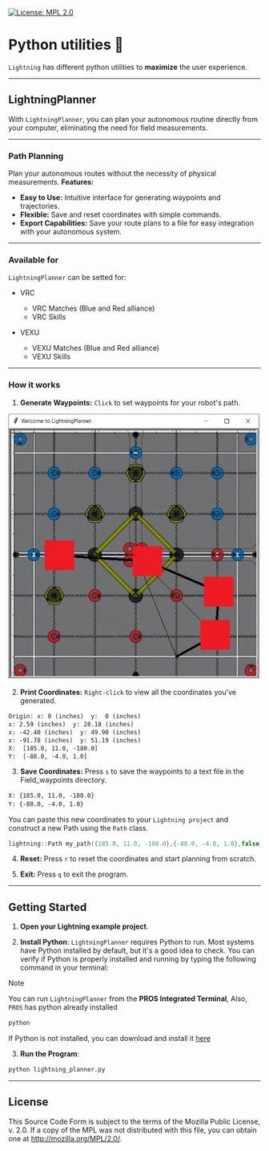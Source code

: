 [![License: MPL 2.0](https://img.shields.io/badge/License-MPL%202.0-brightgreen.svg)](https://opensource.org/licenses/MPL-2.0)

# Python utilities 🐍
``Lightning`` has different python utilities to **maximize** the user experience. 

---

## LightningPlanner

With ``LightningPlanner``, you can plan your autonomous routine directly from your computer, eliminating the need for field measurements.

---

### Path Planning 
Plan your autonomous routes without the necessity of physical measurements.
**Features:**

* **Easy to Use:** Intuitive interface for generating waypoints and trajectories.
* **Flexible:** Save and reset coordinates with simple commands.
* **Export Capabilities:** Save your route plans to a file for easy integration with your autonomous system.

--- 

### Available for 
``LightningPlanner`` can be setted for: 
* VRC
    * VRC Matches (Blue and Red alliance)
    * VRC Skills

* VEXU
    * VEXU Matches (Blue and Red alliance)
    * VEXU Skills

---

### How it works
1. **Generate Waypoints:** `Click` to set waypoints for your robot's path.

![Planner](LPlanner_teaser_field.png)

2. **Print Coordinates:** `Right-click` to view all the coordinates you’ve generated.
```console
Origin: x: 0 (inches)  y:  0 (inches)
x: 2.59 (inches)  y: 28.18 (inches)
x: -42.40 (inches)  y: 49.90 (inches)
x: -91.78 (inches)  y: 51.19 (inches)
X:  [185.0, 11.0, -180.0]
Y:  [-88.0, -4.0, 1.0]
```

3. **Save Coordinates:** Press `s` to save the waypoints to a text file in the Field_waypoints directory.
```txt
X: {185.0, 11.0, -180.0}
Y: {-88.0, -4.0, 1.0}
```
You can paste this new coordinates to your `Lightning project` and construct a new Path using the `Path` class. 

```cpp
lightning::Path my_path({185.0, 11.0, -180.0},{-88.0, -4.0, 1.0},false,3)
```

4. **Reset:** Press ``r`` to reset the coordinates and start planning from scratch.

5. **Exit:** Press ``q`` to exit the program.

---

## Getting Started
1. **Open your Lightning example project**.  

2. **Install Python**: ``LightningPlanner`` requires Python to run. Most systems have Python installed by default, but it's a good idea to check. You can verify if Python is properly installed and running by typing the following command in your terminal: 

> [!NOTE]
> You can run ``LightningPlanner`` from the **PROS Integrated Terminal**, Also, ``PROS`` has python already installed  

```sh
python
```
If Python is not installed, you can download and install it [here](https://www.python.org/)


3. **Run the Program**:
```sh
python lightning_planner.py
```


---
## License
This Source Code Form is subject to the terms of the Mozilla Public License, v. 2.0. If a copy of the MPL was not distributed with this file, you can obtain one at http://mozilla.org/MPL/2.0/.